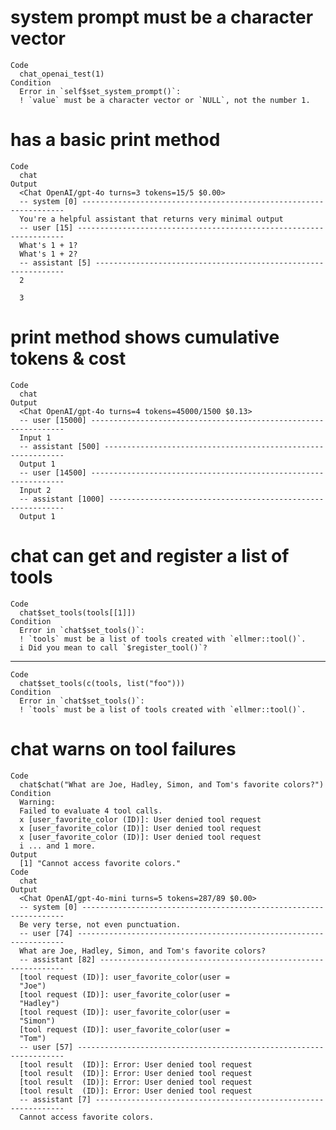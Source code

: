# system prompt must be a character vector

    Code
      chat_openai_test(1)
    Condition
      Error in `self$set_system_prompt()`:
      ! `value` must be a character vector or `NULL`, not the number 1.

# has a basic print method

    Code
      chat
    Output
      <Chat OpenAI/gpt-4o turns=3 tokens=15/5 $0.00>
      -- system [0] ------------------------------------------------------------------
      You're a helpful assistant that returns very minimal output
      -- user [15] -------------------------------------------------------------------
      What's 1 + 1?
      What's 1 + 2?
      -- assistant [5] ---------------------------------------------------------------
      2
      
      3

# print method shows cumulative tokens & cost

    Code
      chat
    Output
      <Chat OpenAI/gpt-4o turns=4 tokens=45000/1500 $0.13>
      -- user [15000] ----------------------------------------------------------------
      Input 1
      -- assistant [500] -------------------------------------------------------------
      Output 1
      -- user [14500] ----------------------------------------------------------------
      Input 2
      -- assistant [1000] ------------------------------------------------------------
      Output 1

# chat can get and register a list of tools

    Code
      chat$set_tools(tools[[1]])
    Condition
      Error in `chat$set_tools()`:
      ! `tools` must be a list of tools created with `ellmer::tool()`.
      i Did you mean to call `$register_tool()`?

---

    Code
      chat$set_tools(c(tools, list("foo")))
    Condition
      Error in `chat$set_tools()`:
      ! `tools` must be a list of tools created with `ellmer::tool()`.

# chat warns on tool failures

    Code
      chat$chat("What are Joe, Hadley, Simon, and Tom's favorite colors?")
    Condition
      Warning:
      Failed to evaluate 4 tool calls.
      x [user_favorite_color (ID)]: User denied tool request
      x [user_favorite_color (ID)]: User denied tool request
      x [user_favorite_color (ID)]: User denied tool request
      i ... and 1 more.
    Output
      [1] "Cannot access favorite colors."
    Code
      chat
    Output
      <Chat OpenAI/gpt-4o-mini turns=5 tokens=287/89 $0.00>
      -- system [0] ------------------------------------------------------------------
      Be very terse, not even punctuation.
      -- user [74] -------------------------------------------------------------------
      What are Joe, Hadley, Simon, and Tom's favorite colors?
      -- assistant [82] --------------------------------------------------------------
      [tool request (ID)]: user_favorite_color(user = 
      "Joe")
      [tool request (ID)]: user_favorite_color(user = 
      "Hadley")
      [tool request (ID)]: user_favorite_color(user = 
      "Simon")
      [tool request (ID)]: user_favorite_color(user = 
      "Tom")
      -- user [57] -------------------------------------------------------------------
      [tool result  (ID)]: Error: User denied tool request
      [tool result  (ID)]: Error: User denied tool request
      [tool result  (ID)]: Error: User denied tool request
      [tool result  (ID)]: Error: User denied tool request
      -- assistant [7] ---------------------------------------------------------------
      Cannot access favorite colors.

